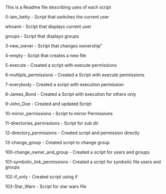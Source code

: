 This is a Readme file describing uses of each script

0-iam_betty - Script that switches the current user

whoami - Script that displays current user

groups - Script that displays groups

3-new_owner - Script that changes ownership"

4-empty - Script that creates a new file

5-execute - Created a script with execute permissions

6-multiple_permissions - Created a Script with execute permissions

7-everybody - Created a script with execution permission

8-James_Bond - Created a Script with execution for others only

9-John_Doe - Created and updated Script

10-mirror_permissions - Script to mirror Permissions

11-directories_permissions - Script for sub dir 

12-directory_permissions - Created script and permission directly

13-change_group - Created script to change group

100-change_owner_and_group - Created a script for users and groups 

101-symbolic_link_permissions - Created a script for symbolic file users and groups

102-if_only - Created script using if

103-Star_Wars - Script for star wars file
